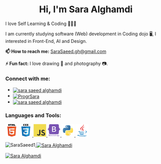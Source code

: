 <h1 align="center"> Hi, I'm Sara Alghamdi </h1>

I love Self Learning & Coding 👩🏻‍💻

I am currently studying software (Web) development in Coding dojo 🖥, I interested in Front-End, AI and Design.

**📫 How to reach me:** SaraSaeed.gh@gmail.com

**⚡ Fun fact:** I love drawing 🎨 and photography 📷.



### Connect with me:
- <a href="https://linkedin.com/in/sarasaeed-alghamdi" target="blank"><img align="center" src="https://raw.githubusercontent.com/rahuldkjain/github-profile-readme-generator/master/src/images/icons/Social/linked-in-alt.svg" alt="sara saeed alghamdi" height="30" width="40" /></a>
- <a href="https://twitter.com/ProgrSara" target="blank"><img align="center" src="https://raw.githubusercontent.com/rahuldkjain/github-profile-readme-generator/master/src/images/icons/Social/twitter.svg" alt="ProgrSara" height="30" width="40" /></a>
-  <a href="https://codepen.io/Sara-gh" target="blank"><img align="center" src="https://raw.githubusercontent.com/rahuldkjain/github-profile-readme-generator/master/src/images/icons/Social/codepen.svg" alt="sara saeed alghamdi" height="30" width="40" /></a>


### Languages and Tools:
  <img src="https://raw.githubusercontent.com/devicons/devicon/master/icons/html5/html5-original-wordmark.svg" alt="html5" width="40" height="40"/> </a> <a href="https://www.java.com" target="_blank" rel="noreferrer">
  <img src="https://raw.githubusercontent.com/devicons/devicon/master/icons/css3/css3-original-wordmark.svg" alt="css3" width="40" height="40"/> </a> <a href="https://dotnet.microsoft.com/" target="_blank" rel="noreferrer">
  <img src="https://raw.githubusercontent.com/devicons/devicon/master/icons/javascript/javascript-original.svg" alt="javascript" width="40" height="40"/> </a> <a href="https://laravel.com/" target="_blank" rel="noreferrer">
  <img src="https://raw.githubusercontent.com/devicons/devicon/master/icons/bootstrap/bootstrap-plain-wordmark.svg" alt="bootstrap" width="40" height="40"/> </a> <a href="https://www.cprogramming.com/" target="_blank" rel="noreferrer">
    <img src="https://raw.githubusercontent.com/devicons/devicon/master/icons/python/python-original.svg" alt="python" width="40" height="40"/> </a> <a href="https://sass-lang.com" target="_blank" rel="noreferrer"> 
  <img src="https://raw.githubusercontent.com/devicons/devicon/master/icons/java/java-original.svg" alt="java" width="40" height="40"/> </a> <a href="https://developer.mozilla.org/en-US/docs/Web/JavaScript" target="_blank" rel="noreferrer">
  
<!--   <img src="https://raw.githubusercontent.com/devicons/devicon/master/icons/mysql/mysql-original-wordmark.svg" alt="mysql" width="40" height="40"/> </a> <a href="https://opencv.org/" target="_blank" rel="noreferrer">
  <img src="https://raw.githubusercontent.com/devicons/devicon/master/icons/php/php-original.svg" alt="php" width="40" height="40"/> </a> <a href="https://www.python.org" target="_blank" rel="noreferrer">  -->

  

<p><img align="left" src="https://github-readme-stats.vercel.app/api/top-langs?username=SaraSaeed1&show_icons=true&locale=en&layout=compact" alt="SaraSaeed1" /></p>
  <pr>
<p>&nbsp;<img align="center" src="https://github-readme-stats.vercel.app/api?username=SaraSaeed1&show_icons=true&locale=en" alt="Sara Alghamdi" /></p>

  
<p><img align="center" src="https://github-readme-streak-stats.herokuapp.com/?user=SaraSaeed1&" alt="Sara Alghamdi" /></p>


<!--
**SaraSaeed1/SaraSaeed1** is a ✨ _special_ ✨ repository because its `README.md` (this file) appears on your GitHub profile.

Here are some ideas to get you started:

- 🔭 I’m currently working on ...
- 🌱 I’m currently learning ...
- 👯 I’m looking to collaborate on ...
- 🤔 I’m looking for help with ...
- 💬 Ask me about ...
- 📫 How to reach me: ...
- 😄 Pronouns: ...
- ⚡ Fun fact: ...
-->
